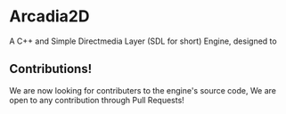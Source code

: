 # Arcadia2D

A C++ and Simple Directmedia Layer (SDL for short) Engine, designed to 

## Contributions!
We are now looking for contributers to the engine's source code, We are open to any contribution through Pull Requests!
